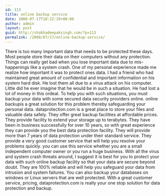 ```yaml
---
id: 113
title: online backup service
date: 2008-07-17T10:22:29+00:00
author: admin
layout: post
guid: http://shobhadeepaksingh.com/?p=113
permalink: /2008/07/17/online-backup-service/
---
```

There is too many important data that needs to be protected these days. Most people store their data on their computers without any protection. Things can really get bad when you lose important data due to mis-happenings like a system crash. One of my personal experience made me realize how important it was to protect ones data. I had a friend who had maintained great amount of confidential and important information on his system hard disk. He lost them all due to a virus attack on his computer. Little did he ever imagine that he would be in such a situation. He had lost a lot of money in this ordeal. To help you with such situations, you must backup your data with some secured data security providers online. online backupis a great solution for this problem thereby safeguarding your personal data. dataprotection.com is a great place to store your files and valuable data safely. They offer great backup facilities at affordable prices. They provide facility to extend your storage up to terabytes. They have been in business successfully for over 10 years, so with great experience they can provide you the best data protection facility. They will provide more than 7 years of data protection under their standard service. They provide a very good customer service that will help you resolve your problems quickly. you can use this service whether you are a small independent computer owner or you run a huge business. With all the virus and system crash threats around, I suggest it is best for you to protect your data with such online backup facility so that your data are secure beyond doubt. They are 100% reliable and will help you safeguard your data from intrusion and system failures. You can also backup your databases on windows or Linux servers that are well protected. With a great customer service, pricing, dataprotection.com is really your one stop solution for data protection and backup.